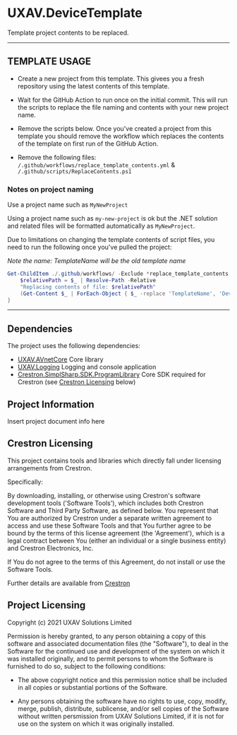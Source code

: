 # UXAV.DeviceTemplate

Template project contents to be replaced.

---

## TEMPLATE USAGE

- Create a new project from this template.
  This givees you a fresh repository using the latest contents of this template.
  
- Wait for the GitHub Action to run once on the initial commit.
  This will run the scripts to replace the file naming and contents with your new project name.
  
- Remove the scripts below. Once you've created a project from this template you should remove the workflow
  which replaces the contents of the template on first run of the GitHub Action. 
    
- Remove the following files:
  `/.github/workflows/replace_template_contents.yml` & `/.github/scripts/ReplaceContents.ps1`
  
 ### Notes on project naming

Use a project name such as `MyNewProject`

Using a project name such as `my-new-project` is ok but the .NET solution and related files will be formatted
automatically as `MyNewProject`.

Due to limitations on changing the template contents of script files, you need to run the following once you've pulled the project:

*Note the name: TemplateName will be the old template name*

```powershell
Get-ChildItem ./.github/workflows/ -Exclude *replace_template_contents.yml | ForEach-Object {
    $relativePath = $_ | Resolve-Path -Relative
    "Replacing contents of file: $relativePath"
    (Get-Content $_ | ForEach-Object { $_ -replace 'TemplateName', 'DeviceTemplate' }) | Set-Content $_
}
```

---

## Dependencies

The project uses the following dependencies:

- [UXAV.AVnetCore](https://github.com/uxav/AVnetCore)
  Core library
- [UXAV.Logging](https://github.com/uxav/UXAV.Logging)
  Logging and console application
- [Crestron.SimplSharp.SDK.ProgramLibrary](https://www.nuget.org/packages/Crestron.SimplSharp.SDK.ProgramLibrary/)
  Core SDK required for Crestron (see [Crestron Licensing](#crestron-licensing) below)

## Project Information

Insert project document info here

## Crestron Licensing

This project contains tools and libraries which directly fall under licensing arrangements from Crestron.

Specifically:

By downloading, installing, or otherwise using Crestron's software development tools ('Software Tools'),
which includes both Crestron Software and Third Party Software, as defined below.
You represent that You are authorized by Crestron under a separate written agreement to access and use
these Software Tools and that You further agree to be bound by the terms of this license agreement
(the 'Agreement'), which is a legal contract between You (either an individual or a single business entity)
and Crestron Electronics, Inc. 

If You do not agree to the terms of this Agreement, do not install or use the Software Tools.

Further details are available from [Crestron](https://www.crestron.com/contact/have-a-question)

## Project Licensing

Copyright (c) 2021 UXAV Solutions Limited

Permission is hereby granted, to any person obtaining a copy of this software and associated documentation
files (the "Software"), to deal in the Software for the continued use and development of the system on which it was installed
originally, and to permit persons to whom the Software is furnished to do so, subject to the following conditions:

- The above copyright notice and this permission notice shall be included in all copies or substantial portions of the Software.

- Any persons obtaining the software have no rights to use, copy, modify, merge, publish, distribute, sublicense, and/or sell
  copies of the Software without written persmission from UXAV Solutions Limited, if it is not for use on the system on which it
  was originally installed.
